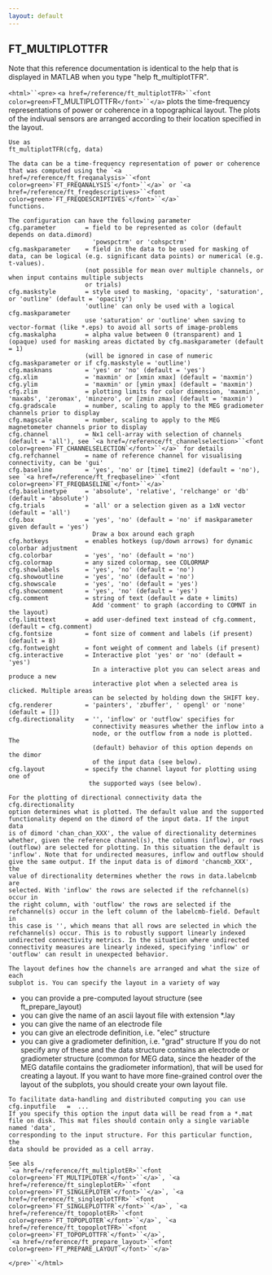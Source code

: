 ```yaml
---
layout: default
---
```


##  FT_MULTIPLOTTFR

Note that this reference documentation is identical to the help that is displayed in MATLAB when you type "help ft_multiplotTFR".

`<html>``<pre>`
    `<a href=/reference/ft_multiplotTFR>``<font color=green>`FT_MULTIPLOTTFR`</font>``</a>` plots the time-frequency representations of power or coherence
    in a topographical layout. The plots of the indivual sensors are arranged
    according to their location specified in the layout.
 
    Use as
    ft_multiplotTFR(cfg, data)
 
    The data can be a time-frequency representation of power or coherence
    that was computed using the `<a href=/reference/ft_freqanalysis>``<font color=green>`FT_FREQANALYSIS`</font>``</a>` or `<a href=/reference/ft_freqdescriptives>``<font color=green>`FT_FREQDESCRIPTIVES`</font>``</a>`
    functions.
 
    The configuration can have the following parameter
    cfg.parameter        = field to be represented as color (default depends on data.dimord)
                           'powspctrm' or 'cohspctrm'
    cfg.maskparameter    = field in the data to be used for masking of data, can be logical (e.g. significant data points) or numerical (e.g. t-values).
                         (not possible for mean over multiple channels, or when input contains multiple subjects
                         or trials)
    cfg.maskstyle        = style used to masking, 'opacity', 'saturation', or 'outline' (default = 'opacity')
                         'outline' can only be used with a logical cfg.maskparameter
                         use 'saturation' or 'outline' when saving to vector-format (like *.eps) to avoid all sorts of image-problems
    cfg.maskalpha        = alpha value between 0 (transparent) and 1 (opaque) used for masking areas dictated by cfg.maskparameter (default = 1)
                         (will be ignored in case of numeric cfg.maskparameter or if cfg.maskstyle = 'outline')   
    cfg.masknans         = 'yes' or 'no' (default = 'yes')
    cfg.xlim             = 'maxmin' or [xmin xmax] (default = 'maxmin')
    cfg.ylim             = 'maxmin' or [ymin ymax] (default = 'maxmin')
    cfg.zlim             = plotting limits for color dimension, 'maxmin', 'maxabs', 'zeromax', 'minzero', or [zmin zmax] (default = 'maxmin')
    cfg.gradscale        = number, scaling to apply to the MEG gradiometer channels prior to display
    cfg.magscale         = number, scaling to apply to the MEG magnetometer channels prior to display
    cfg.channel          = Nx1 cell-array with selection of channels (default = 'all'), see `<a href=/reference/ft_channelselection>``<font color=green>`FT_CHANNELSELECTION`</font>``</a>` for details
    cfg.refchannel       = name of reference channel for visualising connectivity, can be 'gui'
    cfg.baseline         = 'yes', 'no' or [time1 time2] (default = 'no'), see `<a href=/reference/ft_freqbaseline>``<font color=green>`FT_FREQBASELINE`</font>``</a>`
    cfg.baselinetype     = 'absolute', 'relative', 'relchange' or 'db' (default = 'absolute')
    cfg.trials           = 'all' or a selection given as a 1xN vector (default = 'all')
    cfg.box              = 'yes', 'no' (default = 'no' if maskparameter given default = 'yes')
                           Draw a box around each graph
    cfg.hotkeys          = enables hotkeys (up/down arrows) for dynamic colorbar adjustment
    cfg.colorbar         = 'yes', 'no' (default = 'no')
    cfg.colormap         = any sized colormap, see COLORMAP
    cfg.showlabels       = 'yes', 'no' (default = 'no')
    cfg.showoutline      = 'yes', 'no' (default = 'no')
    cfg.showscale        = 'yes', 'no' (default = 'yes')
    cfg.showcomment      = 'yes', 'no' (default = 'yes')
    cfg.comment          = string of text (default = date + limits)
                           Add 'comment' to graph (according to COMNT in the layout)
    cfg.limittext        = add user-defined text instead of cfg.comment, (default = cfg.comment)
    cfg.fontsize         = font size of comment and labels (if present) (default = 8)
    cfg.fontweight       = font weight of comment and labels (if present)
    cfg.interactive      = Interactive plot 'yes' or 'no' (default = 'yes')
                           In a interactive plot you can select areas and produce a new
                           interactive plot when a selected area is clicked. Multiple areas
                           can be selected by holding down the SHIFT key.
    cfg.renderer         = 'painters', 'zbuffer', ' opengl' or 'none' (default = [])
    cfg.directionality   = '', 'inflow' or 'outflow' specifies for
                           connectivity measures whether the inflow into a
                           node, or the outflow from a node is plotted. The
                           (default) behavior of this option depends on the dimor
                           of the input data (see below).
    cfg.layout           = specify the channel layout for plotting using one of
                          the supported ways (see below).
 
    For the plotting of directional connectivity data the cfg.directionality
    option determines what is plotted. The default value and the supported
    functionality depend on the dimord of the input data. If the input data
    is of dimord 'chan_chan_XXX', the value of directionality determines
    whether, given the reference channel(s), the columns (inflow), or rows
    (outflow) are selected for plotting. In this situation the default is
    'inflow'. Note that for undirected measures, inflow and outflow should
    give the same output. If the input data is of dimord 'chancmb_XXX', the
    value of directionality determines whether the rows in data.labelcmb are
    selected. With 'inflow' the rows are selected if the refchannel(s) occur in
    the right column, with 'outflow' the rows are selected if the
    refchannel(s) occur in the left column of the labelcmb-field. Default in
    this case is '', which means that all rows are selected in which the
    refchannel(s) occur. This is to robustly support linearly indexed
    undirected connectivity metrics. In the situation where undirected
    connectivity measures are linearly indexed, specifying 'inflow' or
    'outflow' can result in unexpected behavior.
 
    The layout defines how the channels are arranged and what the size of each
    subplot is. You can specify the layout in a variety of way
   - you can provide a pre-computed layout structure (see ft_prepare_layout)
   - you can give the name of an ascii layout file with extension *.lay
   - you can give the name of an electrode file
   - you can give an electrode definition, i.e. "elec" structure
   - you can give a gradiometer definition, i.e. "grad" structure
    If you do not specify any of these and the data structure contains an
    electrode or gradiometer structure (common for MEG data, since the header
    of the MEG datafile contains the gradiometer information), that will be
    used for creating a layout. If you want to have more fine-grained control
    over the layout of the subplots, you should create your own layout file.
 
    To facilitate data-handling and distributed computing you can use
    cfg.inputfile   =  ...
    If you specify this option the input data will be read from a *.mat
    file on disk. This mat files should contain only a single variable named 'data',
    corresponding to the input structure. For this particular function, the
    data should be provided as a cell array.
 
    See als
    `<a href=/reference/ft_multiplotER>``<font color=green>`FT_MULTIPLOTER`</font>``</a>`, `<a href=/reference/ft_singleplotER>``<font color=green>`FT_SINGLEPLOTER`</font>``</a>`, `<a href=/reference/ft_singleplotTFR>``<font color=green>`FT_SINGLEPLOTTFR`</font>``</a>`, `<a href=/reference/ft_topoplotER>``<font color=green>`FT_TOPOPLOTER`</font>``</a>`, `<a href=/reference/ft_topoplotTFR>``<font color=green>`FT_TOPOPLOTTFR`</font>``</a>`,
    `<a href=/reference/ft_prepare_layout>``<font color=green>`FT_PREPARE_LAYOUT`</font>``</a>`
`</pre>``</html>`

